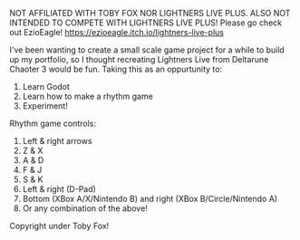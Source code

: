 NOT AFFILIATED WITH TOBY FOX NOR LIGHTNERS LIVE PLUS.
ALSO NOT INTENDED TO COMPETE WITH LIGHTNERS LIVE PLUS! Please go check out EzioEagle! https://ezioeagle.itch.io/lightners-live-plus

I've been wanting to create a small scale game project for a while to build up my portfolio, so I thought recreating Lightners Live from Deltarune Chaoter 3 would be fun.
Taking this as an oppurtunity to:
  1. Learn Godot
  2. Learn how to make a rhythm game
  3. Experiment!

Rhythm game controls:
  1. Left & right arrows
  2. Z & X
  3. A & D
  4. F & J
  5. S & K
  6. Left & right (D-Pad)
  7. Bottom (XBox A/X/Nintendo B) and right (XBox B/Circle/Nintendo A)
  8. Or any combination of the above!

Copyright under Toby Fox!
